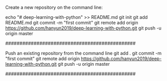 Create a new repository on the command line:

echo "# deep-learning-with-python" >> README.md
git init
git add README.md 
git commit -m "first commit"
git remote add origin https://github.com/hanyun2019/deep-learning-with-python.git
git push -u origin master


##############################################

Push an existing repository from the command line
git add .
git commit -m "first commit"
git remote add origin https://github.com/hanyun2019/deep-learning-with-python.git
git push -u origin master

##############################################

